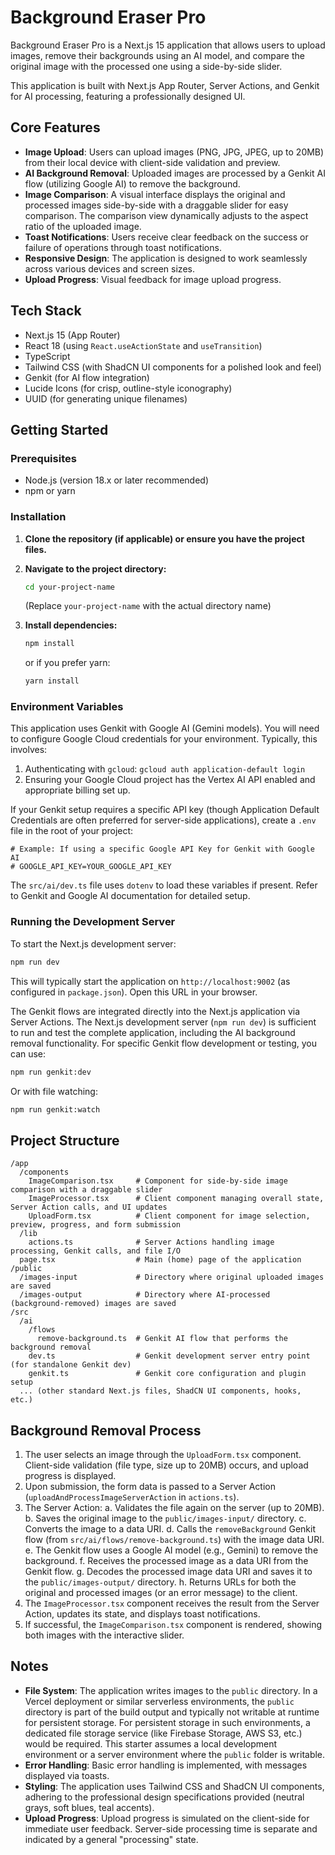
# Background Eraser Pro

Background Eraser Pro is a Next.js 15 application that allows users to upload images, remove their backgrounds using an AI model, and compare the original image with the processed one using a side-by-side slider.

This application is built with Next.js App Router, Server Actions, and Genkit for AI processing, featuring a professionally designed UI.

## Core Features

- **Image Upload**: Users can upload images (PNG, JPG, JPEG, up to 20MB) from their local device with client-side validation and preview.
- **AI Background Removal**: Uploaded images are processed by a Genkit AI flow (utilizing Google AI) to remove the background.
- **Image Comparison**: A visual interface displays the original and processed images side-by-side with a draggable slider for easy comparison. The comparison view dynamically adjusts to the aspect ratio of the uploaded image.
- **Toast Notifications**: Users receive clear feedback on the success or failure of operations through toast notifications.
- **Responsive Design**: The application is designed to work seamlessly across various devices and screen sizes.
- **Upload Progress**: Visual feedback for image upload progress.


## Tech Stack

- Next.js 15 (App Router)
- React 18 (using `React.useActionState` and `useTransition`)
- TypeScript
- Tailwind CSS (with ShadCN UI components for a polished look and feel)
- Genkit (for AI flow integration)
- Lucide Icons (for crisp, outline-style iconography)
- UUID (for generating unique filenames)

## Getting Started

### Prerequisites

- Node.js (version 18.x or later recommended)
- npm or yarn

### Installation

1.  **Clone the repository (if applicable) or ensure you have the project files.**

2.  **Navigate to the project directory:**
    ```bash
    cd your-project-name 
    ```
    (Replace `your-project-name` with the actual directory name)

3.  **Install dependencies:**
    ```bash
    npm install
    ```
    or if you prefer yarn:
    ```bash
    yarn install
    ```

### Environment Variables

This application uses Genkit with Google AI (Gemini models). You will need to configure Google Cloud credentials for your environment. Typically, this involves:
1. Authenticating with `gcloud`: `gcloud auth application-default login`
2. Ensuring your Google Cloud project has the Vertex AI API enabled and appropriate billing set up.

If your Genkit setup requires a specific API key (though Application Default Credentials are often preferred for server-side applications), create a `.env` file in the root of your project:
```env
# Example: If using a specific Google API Key for Genkit with Google AI
# GOOGLE_API_KEY=YOUR_GOOGLE_API_KEY 
```
The `src/ai/dev.ts` file uses `dotenv` to load these variables if present. Refer to Genkit and Google AI documentation for detailed setup.

### Running the Development Server

To start the Next.js development server:

```bash
npm run dev
```

This will typically start the application on `http://localhost:9002` (as configured in `package.json`). Open this URL in your browser.

The Genkit flows are integrated directly into the Next.js application via Server Actions. The Next.js development server (`npm run dev`) is sufficient to run and test the complete application, including the AI background removal functionality.
For specific Genkit flow development or testing, you can use:
```bash
npm run genkit:dev
```
Or with file watching:
```bash
npm run genkit:watch
```

## Project Structure

```
/app
  /components
    ImageComparison.tsx     # Component for side-by-side image comparison with a draggable slider
    ImageProcessor.tsx      # Client component managing overall state, Server Action calls, and UI updates
    UploadForm.tsx          # Client component for image selection, preview, progress, and form submission
  /lib
    actions.ts              # Server Actions handling image processing, Genkit calls, and file I/O
  page.tsx                  # Main (home) page of the application
/public
  /images-input             # Directory where original uploaded images are saved
  /images-output            # Directory where AI-processed (background-removed) images are saved
/src
  /ai
    /flows
      remove-background.ts  # Genkit AI flow that performs the background removal
    dev.ts                  # Genkit development server entry point (for standalone Genkit dev)
    genkit.ts               # Genkit core configuration and plugin setup
  ... (other standard Next.js files, ShadCN UI components, hooks, etc.)
```

## Background Removal Process

1.  The user selects an image through the `UploadForm.tsx` component. Client-side validation (file type, size up to 20MB) occurs, and upload progress is displayed.
2.  Upon submission, the form data is passed to a Server Action (`uploadAndProcessImageServerAction` in `actions.ts`).
3.  The Server Action:
    a.  Validates the file again on the server (up to 20MB).
    b.  Saves the original image to the `public/images-input/` directory.
    c.  Converts the image to a data URI.
    d.  Calls the `removeBackground` Genkit flow (from `src/ai/flows/remove-background.ts`) with the image data URI.
    e.  The Genkit flow uses a Google AI model (e.g., Gemini) to remove the background.
    f.  Receives the processed image as a data URI from the Genkit flow.
    g.  Decodes the processed image data URI and saves it to the `public/images-output/` directory.
    h.  Returns URLs for both the original and processed images (or an error message) to the client.
4.  The `ImageProcessor.tsx` component receives the result from the Server Action, updates its state, and displays toast notifications.
5.  If successful, the `ImageComparison.tsx` component is rendered, showing both images with the interactive slider.

## Notes

-   **File System**: The application writes images to the `public` directory. In a Vercel deployment or similar serverless environments, the `public` directory is part of the build output and typically not writable at runtime for persistent storage. For persistent storage in such environments, a dedicated file storage service (like Firebase Storage, AWS S3, etc.) would be required. This starter assumes a local development environment or a server environment where the `public` folder is writable.
-   **Error Handling**: Basic error handling is implemented, with messages displayed via toasts.
-   **Styling**: The application uses Tailwind CSS and ShadCN UI components, adhering to the professional design specifications provided (neutral grays, soft blues, teal accents).
-   **Upload Progress**: Upload progress is simulated on the client-side for immediate user feedback. Server-side processing time is separate and indicated by a general "processing" state.

```